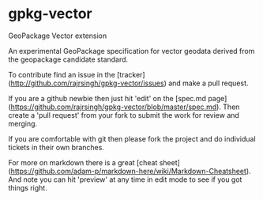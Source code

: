 gpkg-vector
===========

GeoPackage Vector extension

An experimental GeoPackage specification for vector geodata derived from the geopackage candidate standard. 

To contribute find an issue in the [tracker] (http://github.com/rajrsingh/gpkg-vector/issues) and make a pull request. 

If you are a github newbie then just hit 'edit' on the [spec.md page] (https://github.com/rajrsingh/gpkg-vector/blob/master/spec.md). Then create a 'pull request' from your fork to submit the work for review and merging.

If you are comfortable with git then please fork the project and do individual tickets in their own branches.

For more on markdown there is a great [cheat sheet] (https://github.com/adam-p/markdown-here/wiki/Markdown-Cheatsheet).
And note you can hit 'preview' at any time in edit mode to see if you got things right. 
